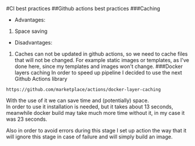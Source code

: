 #CI best practices
##Github actions best practices
###Caching
 * Advantages:  
 1) Space saving
 * Disadvantages:  
 1) Caches can not be updated in github actions, so we need to cache files that will not be changed. For example static images or templates, as
 I've done here, since my templates and images won't change.
###Docker layers caching
In order to speed up pipeline I decided to use the next Github Actions library  
```
https://github.com/marketplace/actions/docker-layer-caching
```
With the use of it we can save time and (potentially) space.  
In order to use it installation is needed, but it takes about 13 seconds, meanwhile docker build may take much more time without it, in my case it was 23 seconds.

Also in order to avoid errors during this stage I set up action the way that it  
will ignore this stage in case of failure and will simply build an image.